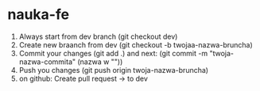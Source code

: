 # nauka-fe

1. Always start from dev branch (git checkout dev)
2. Create new braanch from dev (git checkout -b twojaa-nazwa-bruncha)
3. Commit your changes (git add .) and next: (git commit -m "twoja-nazwa-commita" (nazwa w ""))
4. Push you changes (git push origin twoja-nazwa-bruncha)
5. on github: Create pull request -> to dev
